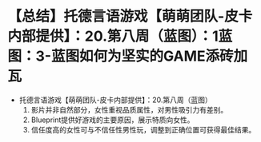 # 【总结】托德言语游戏【萌萌团队-皮卡内部提供】：20.第八周（蓝图）：1蓝图：3-蓝图如何为坚实的GAME添砖加瓦

-   托德言语游戏【萌萌团队-皮卡内部提供】：20.第八周（蓝图）
    1.  影片并非自然部分，女性重视品质属性，对男性吸引力有差别。
    2.  Blueprint提供好游戏的主要原因，展示特质向女性。
    3.  信任度高的女性可与不信任性男性玩，调整到正确位置可获得最佳结果。